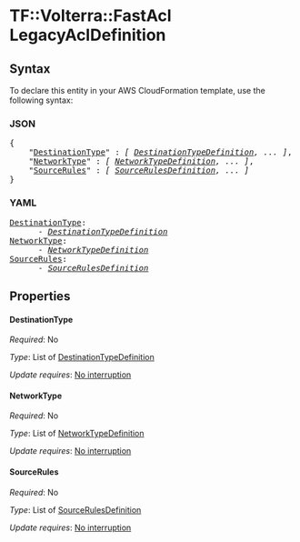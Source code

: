 # TF::Volterra::FastAcl LegacyAclDefinition

## Syntax

To declare this entity in your AWS CloudFormation template, use the following syntax:

### JSON

<pre>
{
    "<a href="#destinationtype" title="DestinationType">DestinationType</a>" : <i>[ <a href="destinationtypedefinition.md">DestinationTypeDefinition</a>, ... ]</i>,
    "<a href="#networktype" title="NetworkType">NetworkType</a>" : <i>[ <a href="networktypedefinition.md">NetworkTypeDefinition</a>, ... ]</i>,
    "<a href="#sourcerules" title="SourceRules">SourceRules</a>" : <i>[ <a href="sourcerulesdefinition.md">SourceRulesDefinition</a>, ... ]</i>
}
</pre>

### YAML

<pre>
<a href="#destinationtype" title="DestinationType">DestinationType</a>: <i>
      - <a href="destinationtypedefinition.md">DestinationTypeDefinition</a></i>
<a href="#networktype" title="NetworkType">NetworkType</a>: <i>
      - <a href="networktypedefinition.md">NetworkTypeDefinition</a></i>
<a href="#sourcerules" title="SourceRules">SourceRules</a>: <i>
      - <a href="sourcerulesdefinition.md">SourceRulesDefinition</a></i>
</pre>

## Properties

#### DestinationType

_Required_: No

_Type_: List of <a href="destinationtypedefinition.md">DestinationTypeDefinition</a>

_Update requires_: [No interruption](https://docs.aws.amazon.com/AWSCloudFormation/latest/UserGuide/using-cfn-updating-stacks-update-behaviors.html#update-no-interrupt)

#### NetworkType

_Required_: No

_Type_: List of <a href="networktypedefinition.md">NetworkTypeDefinition</a>

_Update requires_: [No interruption](https://docs.aws.amazon.com/AWSCloudFormation/latest/UserGuide/using-cfn-updating-stacks-update-behaviors.html#update-no-interrupt)

#### SourceRules

_Required_: No

_Type_: List of <a href="sourcerulesdefinition.md">SourceRulesDefinition</a>

_Update requires_: [No interruption](https://docs.aws.amazon.com/AWSCloudFormation/latest/UserGuide/using-cfn-updating-stacks-update-behaviors.html#update-no-interrupt)

